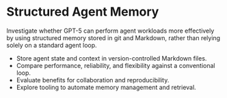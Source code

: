 # Structured Agent Memory

Investigate whether GPT-5 can perform agent workloads more effectively by using structured memory stored in git and Markdown, rather than relying solely on a standard agent loop.

- Store agent state and context in version-controlled Markdown files.
- Compare performance, reliability, and flexibility against a conventional loop.
- Evaluate benefits for collaboration and reproducibility.
- Explore tooling to automate memory management and retrieval.
